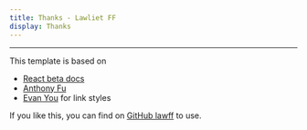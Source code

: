 ```yaml
---
title: Thanks - Lawliet FF
display: Thanks
---
```


***

This template is based on 
- [React beta docs](https://github.com/reactjs/reactjs.org/tree/main/beta)
- [Anthony Fu](https://antfu.me/)
- [Evan You](https://evanyou.me/) for link styles

If you like this, you can find on [GitHub lawff](https://github.com/lawff/lawff.me) to use.
